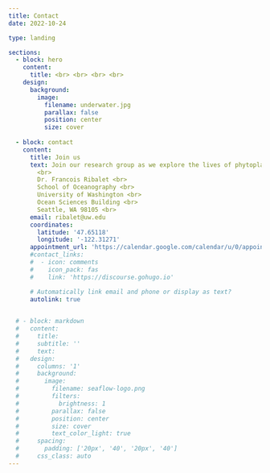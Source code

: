```yaml
---
title: Contact
date: 2022-10-24

type: landing

sections:
  - block: hero
    content:
      title: <br> <br> <br> <br>
    design:
      background:
        image:
          filename: underwater.jpg
          parallax: false
          position: center
          size: cover
          
  - block: contact
    content:
      title: Join us
      text: Join our research group as we explore the lives of phytoplankton and their crucial role in the ocean's ecosystem.  We are committed to fostering the next generation of scientists, equipping them with the skills and knowledge to understand how these microscopic organisms are responding to a changing climate. We welcome talented individuals from all backgrounds, genders, and levels of experience – undergraduates, graduate students, postdoctoral fellows, and visiting scientists.  If you are interested in joining our team, please contact us. <br>
        <br>
        Dr. Francois Ribalet <br>
        School of Oceanography <br>
        University of Washington <br>
        Ocean Sciences Building <br>
        Seattle, WA 98105 <br>
      email: ribalet@uw.edu
      coordinates:
        latitude: '47.65118'
        longitude: '-122.31271'
      appointment_url: 'https://calendar.google.com/calendar/u/0/appointments/schedules/AcZssZ1inKfrVv2hXXytYw2JaS8I_nFwd3QfV9yYZxl-n1SxtyN7xwQp-Ze7o45F475_5NAH_lqNO6Wo'
      #contact_links:
      #  - icon: comments
      #    icon_pack: fas
      #    link: 'https://discourse.gohugo.io'

      # Automatically link email and phone or display as text?
      autolink: true
    

  # - block: markdown
  #   content:
  #     title:
  #     subtitle: ''
  #     text:
  #   design:
  #     columns: '1'
  #     background:
  #       image: 
  #         filename: seaflow-logo.png
  #         filters:
  #           brightness: 1
  #         parallax: false
  #         position: center
  #         size: cover
  #         text_color_light: true
  #     spacing:
  #       padding: ['20px', '40', '20px', '40']
  #     css_class: auto
---
```

